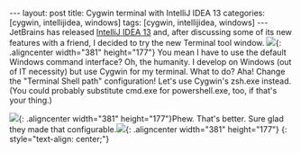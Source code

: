 --- layout: post title: Cygwin terminal with IntelliJ IDEA 13 categories: \[cygwin, intellijidea, windows\] tags: \[cygwin, intellijidea, windows\] --- JetBrains has released [IntelliJ IDEA 13][1] and, after discussing some of its new features with a friend, I decided to try the new Terminal tool window. ![](http://www.smugmug.com/photos/i-BC44QCB/0/O/i-BC44QCB.png){: .aligncenter width="381" height="177"} You mean I have to use the default Windows command interface? Oh, the humanity. I develop on Windows (out of IT necessity) but use Cygwin for my terminal. What to do? Aha! Change the \"Terminal Shell path\" configuration! Let\'s use Cygwin\'s zsh.exe instead. (You could probably substitute cmd.exe for powershell.exe, too, if that\'s your thing.)<!--more-->

![](http://www.smugmug.com/photos/i-4SKRfFg/0/O/i-4SKRfFg.png){:
.aligncenter width="381" height="177"}Phew. That\'s better. Sure glad
they made that
configurable.![](http://www.smugmug.com/photos/i-dmhKDNj/0/O/i-dmhKDNj.png){:
.aligncenter width="381" height="177"}
{: style="text-align: center;"}

 &nbsp; 

[1]: https://codeaweso.me/_/hq7jn
